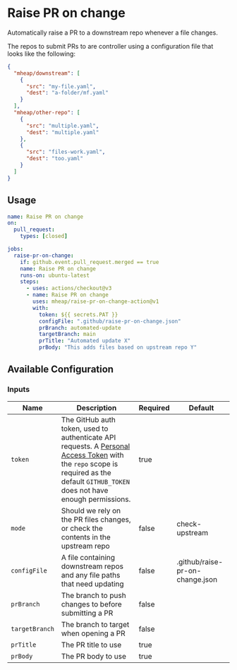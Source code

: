 # Raise PR on change

Automatically raise a PR to a downstream repo whenever a file changes.

The repos to submit PRs to are controller using a configuration file that looks like the following:

```json
{
  "mheap/downstream": [
    {
      "src": "my-file.yaml",
      "dest": "a-folder/mf.yaml"
    }
  ],
  "mheap/other-repo": [
    {
      "src": "multiple.yaml",
      "dest": "multiple.yaml"
    },
    {
      "src": "files-work.yaml",
      "dest": "too.yaml"
    }
  ]
}
```

## Usage

```yaml
name: Raise PR on change
on:
  pull_request:
    types: [closed]

jobs:
  raise-pr-on-change:
    if: github.event.pull_request.merged == true
    name: Raise PR on change
    runs-on: ubuntu-latest
    steps:
      - uses: actions/checkout@v3
      - name: Raise PR on change
        uses: mheap/raise-pr-on-change-action@v1
        with:
          token: ${{ secrets.PAT }}
          configFile: ".github/raise-pr-on-change.json"
          prBranch: automated-update
          targetBranch: main
          prTitle: "Automated update X"
          prBody: "This adds files based on upstream repo Y"
```

## Available Configuration

### Inputs

| Name           | Description                                                                                                                                                                                                                   | Required | Default                         |
| -------------- | ----------------------------------------------------------------------------------------------------------------------------------------------------------------------------------------------------------------------------- | -------- | ------------------------------- |
| `token`        | The GitHub auth token, used to authenticate API requests. A [Personal Access Token](https://github.com/settings/tokens/new) with the `repo` scope is required as the default `GITHUB_TOKEN` does not have enough permissions. | true     |
| `mode`         | Should we rely on the PR files changes, or check the contents in the upstream repo                                                                                                                                            | false    | check-upstream                  |
| `configFile`   | A file containing downstream repos and any file paths that need updating                                                                                                                                                      | false    | .github/raise-pr-on-change.json |
| `prBranch`     | The branch to push changes to before submitting a PR                                                                                                                                                                          | false    |
| `targetBranch` | The branch to target when opening a PR                                                                                                                                                                                        | false    |
| `prTitle`      | The PR title to use                                                                                                                                                                                                           | true     |
| `prBody`       | The PR body to use                                                                                                                                                                                                            | true     |
